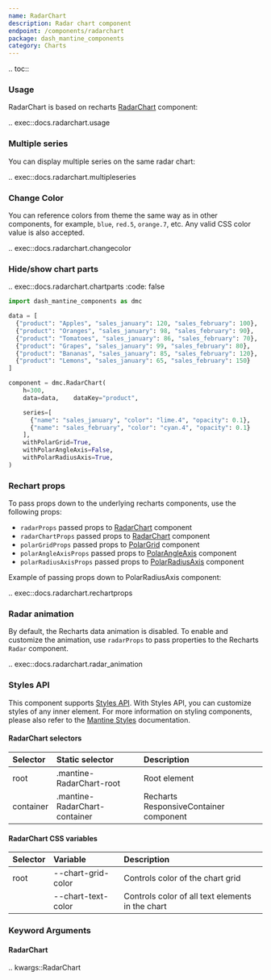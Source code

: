 ```yaml
---
name: RadarChart
description: Radar chart component
endpoint: /components/radarchart
package: dash_mantine_components
category: Charts
---
```


.. toc::

### Usage

RadarChart is based on recharts [RadarChart](https://recharts.org/en-US/api/RadarChart) component:

.. exec::docs.radarchart.usage

### Multiple series 

You can display multiple series on the same radar chart:

.. exec::docs.radarchart.multipleseries

### Change Color

You can reference colors from theme the same way as in other components, for example, `blue`, `red.5`, `orange.7`, etc. Any valid CSS color value is also accepted.

.. exec::docs.radarchart.changecolor

### Hide/show chart parts


.. exec::docs.radarchart.chartparts
    :code: false

```python
import dash_mantine_components as dmc

data = [
  {"product": "Apples", "sales_january": 120, "sales_february": 100},
  {"product": "Oranges", "sales_january": 98, "sales_february": 90},
  {"product": "Tomatoes", "sales_january": 86, "sales_february": 70},
  {"product": "Grapes", "sales_january": 99, "sales_february": 80},
  {"product": "Bananas", "sales_january": 85, "sales_february": 120},
  {"product": "Lemons", "sales_january": 65, "sales_february": 150}
]

component = dmc.RadarChart(
    h=300,
    data=data,    dataKey="product",

    series=[
      {"name": "sales_january", "color": "lime.4", "opacity": 0.1},
      {"name": "sales_february", "color": "cyan.4", "opacity": 0.1}
    ],
    withPolarGrid=True,
    withPolarAngleAxis=False,
    withPolarRadiusAxis=True,
)


```


### Rechart props

To pass props down to the underlying recharts components, use the following props:
- `radarProps` passed props to [RadarChart](https://recharts.org/en-US/api/RadarChart) component
- `radarChartProps` passed props to [RadarChart](https://recharts.org/en-US/api/RadarChart) component
- `polarGridProps` passed props to [PolarGrid](https://recharts.org/en-US/api/PolarGrid) component
- `polarAngleAxisProps` passed props to [PolarAngleAxis](https://recharts.org/en-US/api/PolarAngleAxis) component
- `polarRadiusAxisProps` passed props to [PolarRadiusAxis](https://recharts.org/en-US/api/PolarRadiusAxis) component

Example of passing props down to PolarRadiusAxis component:

.. exec::docs.radarchart.rechartprops


### Radar animation
By default, the Recharts data animation is disabled. To enable and customize the animation, use `radarProps` to pass properties to the Recharts `Radar` component.


.. exec::docs.radarchart.radar_animation


### Styles API


This component supports [Styles API](/styles-api). With Styles API, you can customize styles of any inner element.
For more information on styling components,  please also refer to the [Mantine Styles](https://mantine.dev/styles/styles-overview/) documentation.

#### RadarChart selectors

| Selector    | Static selector               | Description                                      |
|:------------|:------------------------------|:-------------------------------------------------|
| root        | .mantine-RadarChart-root      | Root element                                    |
| container   | .mantine-RadarChart-container | Recharts ResponsiveContainer component          |


#### RadarChart CSS variables

| Selector         | Variable             | Description                                   |
|:-----------------|:---------------------|:----------------------------------------------|
| root             | --chart-grid-color   | Controls color of the chart grid              |
|                  | --chart-text-color   | Controls color of all text elements in the chart|


### Keyword Arguments

#### RadarChart

.. kwargs::RadarChart

